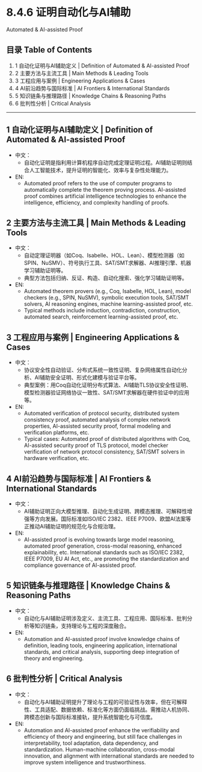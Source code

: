 # 8.4.6 证明自动化与AI辅助

Automated & AI-assisted Proof

## 目录 Table of Contents

1. 1 自动化证明与AI辅助定义 | Definition of Automated & AI-assisted Proof
2. 2 主要方法与主流工具 | Main Methods & Leading Tools
3. 3 工程应用与案例 | Engineering Applications & Cases
4. 4 AI前沿趋势与国际标准 | AI Frontiers & International Standards
5. 5 知识链条与推理路径 | Knowledge Chains & Reasoning Paths
6. 6 批判性分析 | Critical Analysis

---

## 1 自动化证明与AI辅助定义 | Definition of Automated & AI-assisted Proof

- 中文：
  - 自动化证明是指利用计算机程序自动完成定理证明过程。AI辅助证明则结合人工智能技术，提升证明的智能化、效率与复杂性处理能力。
- EN:
  - Automated proof refers to the use of computer programs to automatically complete the theorem proving process. AI-assisted proof combines artificial intelligence technologies to enhance the intelligence, efficiency, and complexity handling of proofs.

## 2 主要方法与主流工具 | Main Methods & Leading Tools

- 中文：
  - 自动定理证明器（如Coq、Isabelle、HOL、Lean）、模型检测器（如SPIN、NuSMV）、符号执行工具、SAT/SMT求解器、AI推理引擎、机器学习辅助证明等。
  - 典型方法包括归纳、反证、构造、自动化搜索、强化学习辅助证明等。
- EN:
  - Automated theorem provers (e.g., Coq, Isabelle, HOL, Lean), model checkers (e.g., SPIN, NuSMV), symbolic execution tools, SAT/SMT solvers, AI reasoning engines, machine learning-assisted proof, etc.
  - Typical methods include induction, contradiction, construction, automated search, reinforcement learning-assisted proof, etc.

## 3 工程应用与案例 | Engineering Applications & Cases

- 中文：
  - 协议安全性自动验证、分布式系统一致性证明、复杂网络属性自动化分析、AI辅助安全证明、形式化建模与验证平台等。
  - 典型案例：用Coq自动化证明分布式算法、AI辅助TLS协议安全性证明、模型检测器验证网络协议一致性、SAT/SMT求解器在硬件验证中的应用等。
- EN:
  - Automated verification of protocol security, distributed system consistency proof, automated analysis of complex network properties, AI-assisted security proof, formal modeling and verification platforms, etc.
  - Typical cases: Automated proof of distributed algorithms with Coq, AI-assisted security proof of TLS protocol, model checker verification of network protocol consistency, SAT/SMT solvers in hardware verification, etc.

## 4 AI前沿趋势与国际标准 | AI Frontiers & International Standards

- 中文：
  - AI辅助证明正向大模型推理、自动化生成证明、跨模态推理、可解释性增强等方向发展。国际标准如ISO/IEC 2382、IEEE P7009、欧盟AI法案等正推动AI辅助证明的规范化与合规治理。
- EN:
  - AI-assisted proof is evolving towards large model reasoning, automated proof generation, cross-modal reasoning, enhanced explainability, etc. International standards such as ISO/IEC 2382, IEEE P7009, EU AI Act, etc., are promoting the standardization and compliance governance of AI-assisted proof.

## 5 知识链条与推理路径 | Knowledge Chains & Reasoning Paths

- 中文：
  - 自动化与AI辅助证明涉及定义、主流工具、工程应用、国际标准、批判分析等知识链条，支持理论与工程的深度融合。
- EN:
  - Automation and AI-assisted proof involve knowledge chains of definition, leading tools, engineering application, international standards, and critical analysis, supporting deep integration of theory and engineering.

## 6 批判性分析 | Critical Analysis

- 中文：
  - 自动化与AI辅助证明提升了理论与工程的可验证性与效率，但在可解释性、工具适配、数据依赖、标准化等方面仍面临挑战。需推动人机协同、跨模态创新与国际标准接轨，提升系统智能化与可信度。
- EN:
  - Automation and AI-assisted proof enhance the verifiability and efficiency of theory and engineering, but still face challenges in interpretability, tool adaptation, data dependency, and standardization. Human-machine collaboration, cross-modal innovation, and alignment with international standards are needed to improve system intelligence and trustworthiness.
